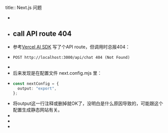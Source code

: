 title:: Next.js 问题

-
- ## call API route 404
- 参考[Vercel AI SDK](https://sdk.vercel.ai/docs/getting-started) 写了个API route，但调用时总报404：
- ```
  POST http://localhost:3000/api/chat 404 (Not Found)
  ```
-
- 后来发现是在配置文件 next.config.mjs 里：
- ```ts
  const nextConfig = {
    output: "export",
  };
  ```
- 将output这一行注释或删掉就OK了，没明白是什么原因导致的，可能跟这个配置生成静态网站有关。
-
-
-
